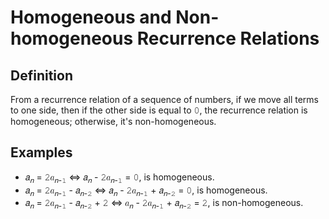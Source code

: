 # Homogeneous and Non-homogeneous Recurrence Relations

## Definition

From a recurrence relation of a sequence of numbers, if we move all terms to one side, then if the other side is equal to 𝟶, the recurrence relation is homogeneous; otherwise, it's non-homogeneous.

## Examples

- 𝑎<sub>𝑛</sub> = 𝟸𝑎<sub>𝑛-𝟷</sub> ⇔ 𝑎<sub>𝑛</sub> - 𝟸𝑎<sub>𝑛-𝟷</sub> = 𝟶, is homogeneous.
- 𝑎<sub>𝑛</sub> = 𝟸𝑎<sub>𝑛-𝟷</sub> - 𝑎<sub>𝑛-𝟸</sub> ⇔ 𝑎<sub>𝑛</sub> - 𝟸𝑎<sub>𝑛-𝟷</sub> + 𝑎<sub>𝑛-𝟸</sub> = 𝟶, is homogeneous.
- 𝑎<sub>𝑛</sub> = 𝟸𝑎<sub>𝑛-𝟷</sub> - 𝑎<sub>𝑛-𝟸</sub> + 𝟸 ⇔ 𝑎<sub>𝑛</sub> - 𝟸𝑎<sub>𝑛-𝟷</sub> + 𝑎<sub>𝑛-𝟸</sub> = 𝟸, is non-homogeneous.
